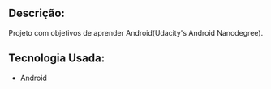 
## Descrição:
Projeto com objetivos de aprender Android(Udacity's Android Nanodegree).

## Tecnologia Usada:
- Android

